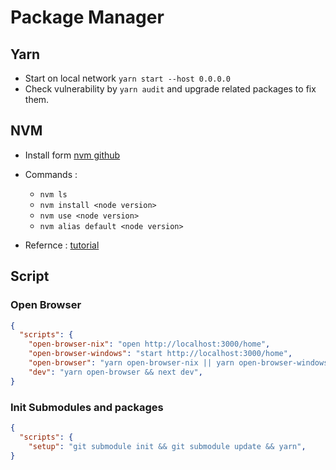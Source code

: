 # Package Manager

## Yarn

- Start on local network `yarn start --host 0.0.0.0`
- Check vulnerability by `yarn audit` and upgrade related packages to fix them. 

## NVM

- Install form [nvm github](https://github.com/nvm-sh/nvm)

- Commands :
  - `nvm ls`
  - `nvm install <node version>`
  - `nvm use <node version>`
  - `nvm alias default <node version>`

- Refernce : [tutorial](https://www.casper.tw/development/2022/01/10/install-nvm/)

## Script

### Open Browser
```json
{
  "scripts": {
    "open-browser-nix": "open http://localhost:3000/home",
    "open-browser-windows": "start http://localhost:3000/home",
    "open-browser": "yarn open-browser-nix || yarn open-browser-windows",
    "dev": "yarn open-browser && next dev",
}
```

### Init Submodules and packages

```json
{
  "scripts": {
    "setup": "git submodule init && git submodule update && yarn",
}
```
